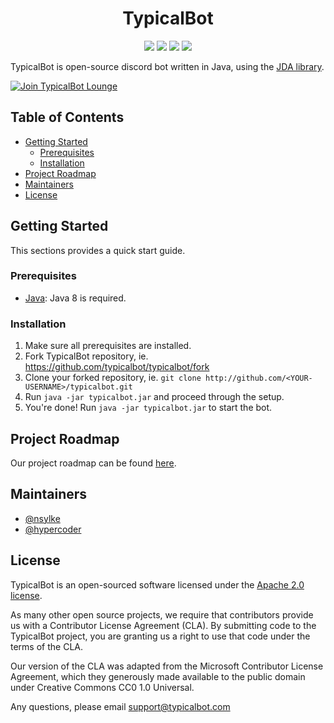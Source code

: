 <h1 align="center">TypicalBot</h1>
<p align="center">
	<a href="https://typicalbot.com"><img src="https://img.shields.io/badge/website-typicalbot.com-brightgreen.svg"></a>
	<a href="https://discord.gg/typicalbot"><img src="https://discordapp.com/api/guilds/163038706117115906/embed.png?style=shield"></a>
	<a href="https://www.patreon.com/TypicalBot"><img src="https://img.shields.io/badge/donate-typicalbot-blue.svg"></a>
	<a href="LICENSE.md"><img src="https://img.shields.io/github/license/typicalbot/typicalbot.svg"></a>
</p>

TypicalBot is open-source discord bot written in Java, using the [JDA library](https://github.com/DV8FromTheWorld/JDA).

[![Join TypicalBot Lounge](https://discordapp.com/api/guilds/163038706117115906/embed.png?style=banner2)](https://discord.gg/typicalbot)

## Table of Contents

- [Getting Started](#getting-started)
  - [Prerequisites](#prerequisites)
  - [Installation](#installation)
- [Project Roadmap](#project-roadmap)
- [Maintainers](#maintainers)
- [License](#license)

## Getting Started

This sections provides a quick start guide. 

### Prerequisites

- [Java](https://www.oracle.com/technetwork/java/javase): Java 8 is required. 

### Installation

1. Make sure all prerequisites are installed.
2. Fork TypicalBot repository, ie. https://github.com/typicalbot/typicalbot/fork
3. Clone your forked repository, ie. `git clone http://github.com/<YOUR-USERNAME>/typicalbot.git`
4. Run `java -jar typicalbot.jar` and proceed through the setup.
5. You're done! Run `java -jar typicalbot.jar` to start the bot.

## Project Roadmap

Our project roadmap can be found [here](https://typicalbot.com/roadmap). 

## Maintainers

- [@nsylke](https://nsylke.me)
- [@hypercoder](https://hypercoder.me)

## License

TypicalBot is an open-sourced software licensed under the [Apache 2.0 license](./LICENSE.md).

As many other open source projects, we require that contributors provide us with a Contributor License Agreement (CLA). By submitting code to the TypicalBot project, you are granting us a right to use that code under the terms of the CLA.

Our version of the CLA was adapted from the Microsoft Contributor License Agreement, which they generously made available to the public domain under Creative Commons CC0 1.0 Universal.

Any questions, please email support@typicalbot.com